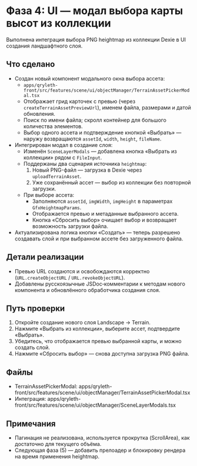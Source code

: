 # Фаза 4: UI — модал выбора карты высот из коллекции

Выполнена интеграция выбора PNG heightmap из коллекции Dexie в UI создания ландшафтного слоя.

## Что сделано
- Создан новый компонент модального окна выбора ассета:
  - `apps/qryleth-front/src/features/scene/ui/objectManager/TerrainAssetPickerModal.tsx`
  - Отображает грид карточек с превью (через `createTerrainAssetPreviewUrl`), именем файла,
    размерами и датой обновления.
  - Поиск по имени файла; скролл контейнер для большого количества элементов.
  - Выбор одного ассета и подтверждение кнопкой «Выбрать» — наружу возвращаются `assetId`, `width`, `height`, `fileName`.
- Интегрирован модал в создание слоя:
  - Изменён `SceneLayerModals` — добавлена кнопка «Выбрать из коллекции» рядом с `FileInput`.
  - Поддержаны два сценария источника `heightmap`:
    1) Новый PNG-файл — загрузка в Dexie через `uploadTerrainAsset`.
    2) Уже сохранённый ассет — выбор из коллекции без повторной загрузки.
  - При выборе ассета:
    - Заполняются `assetId`, `imgWidth`, `imgHeight` в параметрах `GfxHeightmapParams`.
    - Отображается превью и метаданные выбранного ассета.
    - Кнопка «Сбросить выбор» очищает выбор и возвращает возможность загрузки файла.
- Актуализирована логика кнопки «Создать» — теперь разрешено создавать слой и при выбранном ассете
  без загруженного файла.

## Детали реализации
- Превью URL создаются и освобождаются корректно (`URL.createObjectURL` / `URL.revokeObjectURL`).
- Добавлены русскоязычные JSDoc‑комментарии к методам нового компонента и обновлённого обработчика создания слоя.

## Путь проверки
1. Откройте создание нового слоя Landscape → Terrain.
2. Нажмите «Выбрать из коллекции», выберите ассет, подтвердите «Выбрать».
3. Убедитесь, что отображается превью выбранной карты, и можно создать слой.
4. Нажмите «Сбросить выбор» — снова доступна загрузка PNG файла.

## Файлы
- TerrainAssetPickerModal: apps/qryleth-front/src/features/scene/ui/objectManager/TerrainAssetPickerModal.tsx
- Интеграция: apps/qryleth-front/src/features/scene/ui/objectManager/SceneLayerModals.tsx

## Примечания
- Пагинация не реализована, используется прокрутка (ScrollArea), как достаточно для текущего объёма.
- Следующая фаза (5) — добавить прелоадер и блокировку рендера на время применения heightmap.
